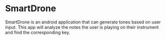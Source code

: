 # SmartDrone
SmartDrone is an android application that can generate tones based on user input.
This app will analyze the notes the user is playing on their instrument and find the corresponding key.
